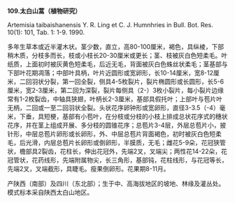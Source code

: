 **109.太白山蒿（植物研究）**

Artemisia taibaishanensis Y. R. Ling et C. J. Humnhries in Bull. Bot. Res. 10(1): 101, Tab. 1: 1-9. 1990.

多年生草本或近半灌木状。茎少数，直立，高80-100厘米，褐色，具纵棱，下部稍木质，分枝多而长，枝或小枝长20-30厘米或更长；茎、枝被灰白色短柔毛。叶纸质，上面初时被灰黄色短柔毛，后近无毛，背面被灰白色蛛丝状柔毛；茎基部与下部叶花期凋落；中部叶具柄，叶片近圆形或宽卵形，长10-14厘米，宽8-12厘米，二回羽状分裂，第一回全裂，侧具4-5枚裂片，裂片椭圆形或长圆形，长5-6厘米，宽2-3厘米，第二回为深裂，裂片每侧具（2-）3枚小裂片，每小裂片边缘常有1-2枚裂齿，中轴具狭翅，叶柄长2-3厘米，基部具假托叶；上部叶与苞片叶无柄，二回或一至二回羽状全裂。头状花序卵钟形或宽卵形，直径3-3.5（-4）毫米，下垂，具短梗，基部有小苞叶，在分枝或分枝的小枝上排成总状花序式的穗状花序，并在茎上组成开展、多分枝的圆锥花序；总苞片3-4层，外层总苞片小，披针形，中层总苞片卵形或长卵形，外、中层总苞片背面褐色，初时被灰白色短柔毛，后光滑，内层总苞片长卵形或倒卵形，半膜质，无毛；雌花5-9朵，花冠狭管状，檐部具2裂齿，花柱长，伸出花冠外，先端2叉，叉端尖；两性花14-22朵，花冠管状，花药线形，先端附属物尖，长三角形，基部钝，花柱线形，与花冠等长，先端2叉，叉端截形，具睫毛。瘦果倒卵形。花果期8-11月。

产陕西（南部）及四川（东北部）；生于中、高海拔地区的坡地、林缘及灌丛处。模式标本采自陕西太白山地区。

